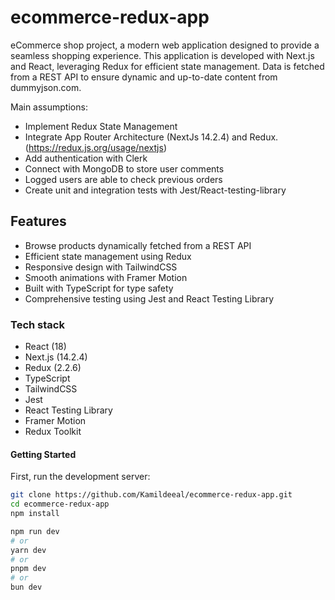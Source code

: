 # ecommerce-redux-app
eCommerce shop project, a modern web application designed to provide a seamless shopping experience. This application is developed with Next.js and React, leveraging Redux for efficient state management. Data is fetched from a REST API to ensure dynamic and up-to-date content from dummyjson.com.

Main assumptions:
- Implement Redux State Management
- Integrate App Router Architecture (NextJs 14.2.4) and Redux. (https://redux.js.org/usage/nextjs)
- Add authentication with Clerk
- Connect with MongoDB to store user comments
- Logged users are able to check previous orders
- Create unit and integration tests with Jest/React-testing-library

## Features
 - Browse products dynamically fetched from a REST API
 - Efficient state management using Redux
 - Responsive design with TailwindCSS
 - Smooth animations with Framer Motion
 - Built with TypeScript for type safety
 - Comprehensive testing using Jest and React Testing Library

### Tech stack
  - React (18)
  - Next.js (14.2.4)
  - Redux (2.2.6)
  - TypeScript
  - TailwindCSS
  - Jest
  - React Testing Library
  - Framer Motion
  - Redux Toolkit

#### Getting Started
First, run the development server:
```bash
git clone https://github.com/Kamildeeal/ecommerce-redux-app.git
cd ecommerce-redux-app
npm install
```

```bash
npm run dev
# or
yarn dev
# or
pnpm dev
# or
bun dev
```
